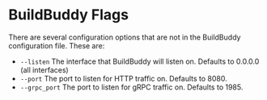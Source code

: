 <!--
{
  "name": "Flags",
  "category": "5eed3e2ace045b343fc0a328",
  "priority": 100
}
-->

# BuildBuddy Flags

There are several configuration options that are not in the BuildBuddy configuration file. These are:

- `--listen` The interface that BuildBuddy will listen on. Defaults to 0.0.0.0 (all interfaces)
- `--port` The port to listen for HTTP traffic on. Defaults to 8080.
- `--grpc_port` The port to listen for gRPC traffic on. Defaults to 1985.
